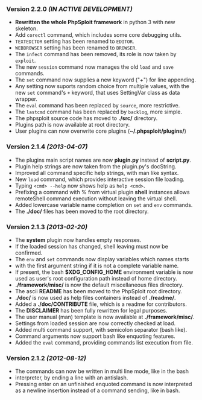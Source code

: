 ### Version 2.2.0 *(IN ACTIVE DEVELOPMENT)*
- **Rewritten the whole PhpSploit framework** in python 3 with new skeleton.
- Add `corectl` command, which includes some core debugging utils.
- `TEXTEDITOR` setting has been renamed to `EDITOR`.
- `WEBBROWSER` setting has been renamed to `BROWSER`.
- The `infect` command has been removed, its role is now taken by `exploit`.
- The new `session` command now manages the old `load` and `save` commands.
- The `set` command now supplies a new keyword ("+") for line appending.
- Any setting now suports random choice from multiple values, with the new
  `set` command's `+` keyword, that uses SettingVar class as data wrapper.
- The `eval` command has been replaced by `source`, more restrictive.
- The `lastcmd` command has been replaced by `backlog`, more simple.
- The phpsploit source code has moved to **./src/** directory.
- Plugins path is now available at root directory.
- User plugins can now overwrite core plugins (**~/.phpsploit/plugins/**)

### Version 2.1.4 *(2013-04-07)*
- The plugins main script names are now **plugin.py** instead of **script.py**.
- Plugin help strings are now taken from the plugin.py's docString.
- Improved all command specific help strings, with man like syntax.
- New `load` command, which provides interactive session file loading.
- Typing `<cmd> --help` now shows help as `help <cmd>`.
- Prefixing a command with % from virtual plugin **shell** instances allows
  remoteShell command execution without leaving the virtual shell.
- Added lowercase variable name completion on `set` and `env` commands.
- The **./doc/** files has been moved to the root directory.

### Version 2.1.3 *(2013-02-20)*
- The **system** plugin now handles empty responses.
- If the loaded session has changed, shell leaving must now be confirmed.
- The `env` and `set` commands now display variables which names starts
- with the first argument string if it is not a complete variable name.
- If present, the bash **$XDG_CONFIG_HOME** environment variable is now used
  as user's root configuration path instead of home directory.
- **./framework/misc/** is now the default miscellaneous files directory.
- The ascii **README** has been moved to the PhpSploit root directory.
- **./doc/** is now used as help files containers instead of **./readme/**.
- Added a **./doc/CONTRIBUTE** file, which is a readme for contributors.
- The **DISCLAIMER** has been fully rewritten for legal purposes.
- The user manual (man) template is now available at **./framework/misc/**.
- Settings from loaded session are now correctly checked at load.
- Added multi command support, with semicolon separator (bash like).
- Command arguments now support bash like enquoting features.
- Added the `eval` command, providing commands list execution from file.

### Version 2.1.2 *(2012-08-12)*
- The commands can now be written in multi line mode, like in the bash
- interpreter, by ending a line with an antislash.
- Pressing enter on an unfinished enquoted command is now interpreted as
  a newline insertion instead of a command sending, like in bash.
